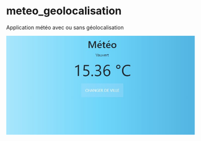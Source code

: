 # meteo_geolocalisation

Application météo avec ou sans géolocalisation

![screenshot](./screenshot.jpg)

